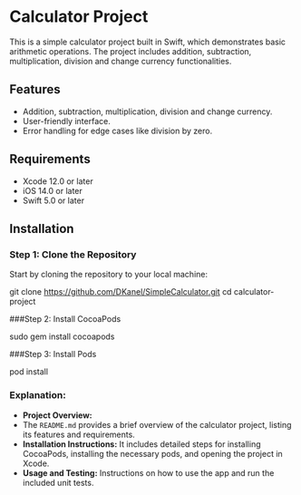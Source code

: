 # Calculator Project

This is a simple calculator project built in Swift, which demonstrates basic arithmetic operations. The project includes addition, subtraction, multiplication, division and change currency functionalities.

## Features

- Addition, subtraction, multiplication, division and change currency.
- User-friendly interface.
- Error handling for edge cases like division by zero.

## Requirements

- Xcode 12.0 or later
- iOS 14.0 or later
- Swift 5.0 or later

## Installation

### Step 1: Clone the Repository

Start by cloning the repository to your local machine:

git clone https://github.com/DKanel/SimpleCalculator.git
cd calculator-project

###Step 2: Install CocoaPods

sudo gem install cocoapods

###Step 3: Install Pods

pod install

### Explanation:

- **Project Overview:**
- The `README.md` provides a brief overview of the calculator project, listing its features and requirements.
- **Installation Instructions:** It includes detailed steps for installing CocoaPods, installing the necessary pods, and opening the project in Xcode.
- **Usage and Testing:** Instructions on how to use the app and run the included unit tests.
